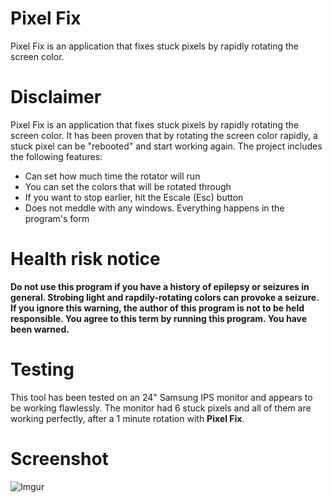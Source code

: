 # Pixel Fix
Pixel Fix is an application that fixes stuck pixels by rapidly rotating the screen color.

# Disclaimer
Pixel Fix is an application that fixes stuck pixels by rapidly rotating the screen color. It has been proven that by rotating the screen
color rapidly, a stuck pixel can be "rebooted" and start working again. The project includes the following features:

* Can set how much time the rotator will run
* You can set the colors that will be rotated through
* If you want to stop earlier, hit the Escale (Esc) button
* Does not meddle with any windows. Everything happens in the program's form

# Health risk notice
**Do not use this program if you have a history of epilepsy or seizures in general. Strobing light and rapdily-rotating colors can provoke a seizure. If you ignore this warning, the author of this program is not to be held responsible. You agree to this term by running this program. You have been warned.**

# Testing
This tool has been tested on an 24" Samsung IPS monitor and appears to be working flawlessly. The monitor had 6 stuck pixels and all of them are working perfectly, after a 1 minute rotation with **Pixel Fix**. 

# Screenshot

![Imgur](http://i.imgur.com/Pgxr8Og.png)
